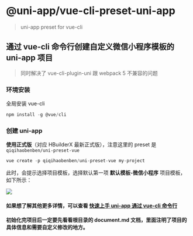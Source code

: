 # @uni-app/vue-cli-preset-uni-app

> uni-app preset for vue-cli

## 通过 vue-cli 命令行创建自定义微信小程序模板的 uni-app 项目

> 同时解决了 vue-cli-plugin-uni 跟 webpack 5 不兼容的问题

### 环境安装

全局安装 vue-cli

```js
npm install -g @vue/cli
```

### 创建 uni-app

**使用正式版**（对应 HBuilderX 最新正式版），注意这里的 preset 是 `qiqihaobenben/uni-preset-vue`

```js
vue create -p qiqihaobenben/uni-preset-vue my-project
```

此时，会提示选择项目模板，选择默认第一项 **默认模板-微信小程序** 项目模板，如下所示：

![](https://cdn.jsdelivr.net/gh/qiqihaobenben/picture/2021-7-28/1627442750530-image.png)

#### 如果想了解其他更多详情，可以查看 [快速上手 uni-app 通过 vue-cli 命令行](https://uniapp.dcloud.io/quickstart-cli)

#### 初始化完项目后一定要先看看根目录的 document.md 文档，里面注明了项目的具体信息和需要自定义修改的地方。
